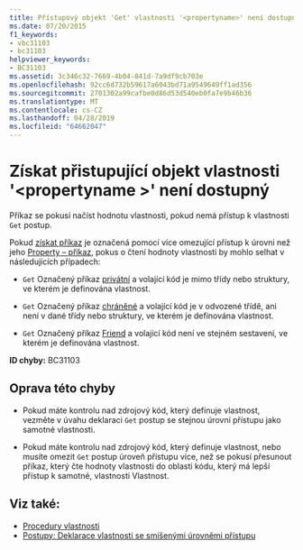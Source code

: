 ```yaml
---
title: Přístupový objekt 'Get' vlastnosti '<propertyname>' není dostupný.
ms.date: 07/20/2015
f1_keywords:
- vbc31103
- bc31103
helpviewer_keywords:
- BC31103
ms.assetid: 3c346c32-7669-4b04-841d-7a9df9cb703e
ms.openlocfilehash: 92cc6d732b59617a6043bd71a9549649ff1ad356
ms.sourcegitcommit: 2701302a99cafbe0d86d53d540eb0fa7e9b46b36
ms.translationtype: MT
ms.contentlocale: cs-CZ
ms.lasthandoff: 04/28/2019
ms.locfileid: "64662047"
---
```

# <a name="get-accessor-of-property-propertyname-is-not-accessible"></a>Získat přistupující objekt vlastnosti '\<propertyname >' není dostupný
Příkaz se pokusí načíst hodnotu vlastnosti, pokud nemá přístup k vlastnosti `Get` postup.  
  
 Pokud [získat příkaz](../../../visual-basic/language-reference/statements/get-statement.md) je označená pomocí více omezující přístup k úrovni než jeho [Property – příkaz](../../../visual-basic/language-reference/statements/property-statement.md), pokus o čtení hodnoty vlastnosti by mohlo selhat v následujících případech:  
  
- `Get` Označený příkaz [privátní](../../../visual-basic/language-reference/modifiers/private.md) a volající kód je mimo třídy nebo struktury, ve kterém je definována vlastnost.  
  
- `Get` Označený příkaz [chráněné](../../../visual-basic/language-reference/modifiers/protected.md) a volající kód je v odvozené třídě, ani není v dané třídy nebo struktury, ve kterém je definována vlastnost.  
  
- `Get` Označený příkaz [Friend](../../../visual-basic/language-reference/modifiers/friend.md) a volající kód není ve stejném sestavení, ve kterém je definována vlastnost.  
  
 **ID chyby:** BC31103  
  
## <a name="to-correct-this-error"></a>Oprava této chyby  
  
- Pokud máte kontrolu nad zdrojový kód, který definuje vlastnost, vezměte v úvahu deklaraci `Get` postup se stejnou úrovní přístupu jako samotné vlastnosti.  
  
- Pokud máte kontrolu nad zdrojový kód, který definuje vlastnost, nebo musíte omezit `Get` postup úroveň přístupu více, než se pokusí přesunout příkaz, který čte hodnoty vlastnosti do oblasti kódu, který má lepší přístup k samotné, vlastnosti Vlastnost.  
  
## <a name="see-also"></a>Viz také:

- [Procedury vlastnosti](../../../visual-basic/programming-guide/language-features/procedures/property-procedures.md)
- [Postupy: Deklarace vlastnosti se smíšenými úrovněmi přístupu](../../../visual-basic/programming-guide/language-features/procedures/how-to-declare-a-property-with-mixed-access-levels.md)

